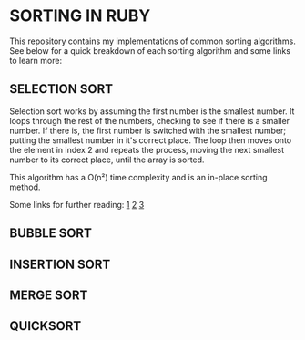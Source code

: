 # SORTING IN RUBY

This repository contains my implementations of common sorting algorithms. See below for a quick breakdown of each sorting algorithm and some links to learn more:

## SELECTION SORT
  Selection sort works by assuming the first number is the smallest number. It loops through the rest of the numbers, checking to see if there is a smaller number. If there is, the first number is switched with the smallest number; putting the smallest number in it's correct place. The loop then moves onto the element in index 2 and repeats the process, moving the next smallest number to its correct place, until the array is sorted.

  This algorithm has a O(n²) time complexity and is an in-place sorting method.

  Some links for further reading:
  [1](https://medium.com/basecs/exponentially-easy-selection-sort-d7a34292b049)
  [2](http://www.geeksforgeeks.org/selection-sort/)
  [3](https://www.hackerearth.com/practice/algorithms/sorting/selection-sort/tutorial/)
  
## BUBBLE SORT

## INSERTION SORT

## MERGE SORT

## QUICKSORT
